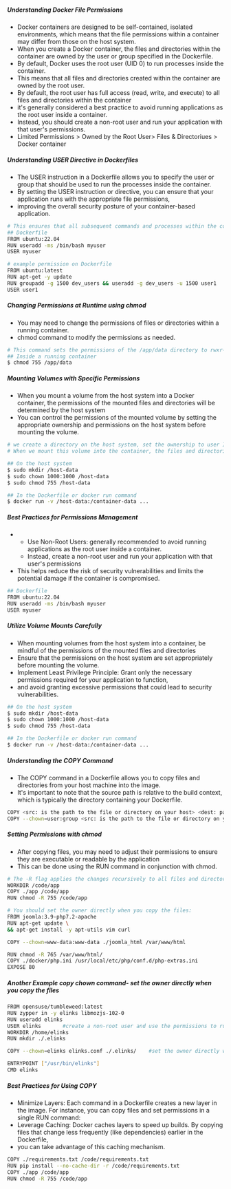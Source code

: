 ##### Understanding Docker File Permissions
- Docker containers are designed to be self-contained, isolated environments, which means that the file permissions within a container may differ from those on the host system.
- When you create a Docker container, the files and directories within the container are owned by the user or group specified in the Dockerfile.
- By default, Docker uses the root user (UID 0) to run processes inside the container.
- This means that all files and directories created within the container are owned by the root user.
- By default, the root user has full access (read, write, and execute) to all files and directories within the container
- it's generally considered a best practice to avoid running applications as the root user inside a container.
- Instead, you should create a non-root user and run your application with that user's permissions.
-  Limited Permissions > Owned by the Root User> Files & Directoriues > Docker container

##### Understanding USER Directive in Dockerfiles
- The USER instruction in a Dockerfile allows you to specify the user or group that should be used to run the processes inside the container.
- By setting the USER instruction or directive, you can ensure that your application runs with the appropriate file permissions,
- improving the overall security posture of your container-based application.

``````sh
# This ensures that all subsequent commands and processes within the container will be executed with the permissions of the myuser user.
## Dockerfile
FROM ubuntu:22.04
RUN useradd -ms /bin/bash myuser
USER myuser

# example permission on Dockerfile
FROM ubuntu:latest
RUN apt-get -y update
RUN groupadd -g 1500 dev_users && useradd -g dev_users -u 1500 user1
USER user1

``````
##### Changing Permissions at Runtime using chmod
- You may need to change the permissions of files or directories within a running container.
- chmod command to modify the permissions as needed.

``````sh
# This command sets the permissions of the /app/data directory to rwxr-xr-x, allowing the owner or user to read, write, and execute, while others can read and execute.
## Inside a running container
$ chmod 755 /app/data

``````
##### Mounting Volumes with Specific Permissions
- When you mount a volume from the host system into a Docker container, the permissions of the mounted files and directories will be determined by the host system
- You can control the permissions of the mounted volume by setting the appropriate ownership and permissions on the host system before mounting the volume.

``````sh
# we create a directory on the host system, set the ownership to user ID 1000 and group ID 1000, and then set the permissions to rwxr-xr-x
# When we mount this volume into the container, the files and directories will have the appropriate permissions

## On the host system
$ sudo mkdir /host-data
$ sudo chown 1000:1000 /host-data
$ sudo chmod 755 /host-data

## In the Dockerfile or docker run command
$ docker run -v /host-data:/container-data ...

``````
##### Best Practices for Permissions Management
- - Use Non-Root Users:  generally recommended to avoid running applications as the root user inside a container.
  - Instead, create a non-root user and run your application with that user's permissions
- This helps reduce the risk of security vulnerabilities and limits the potential damage if the container is compromised.
``````sh
## Dockerfile
FROM ubuntu:22.04
RUN useradd -ms /bin/bash myuser
USER myuser

``````
##### Utilize Volume Mounts Carefully
- When mounting volumes from the host system into a container, be mindful of the permissions of the mounted files and directories
- Ensure that the permissions on the host system are set appropriately before mounting the volume.
- Implement Least Privilege Principle: Grant only the necessary permissions required for your application to function,
- and avoid granting excessive permissions that could lead to security vulnerabilities.
``````sh
## On the host system
$ sudo mkdir /host-data
$ sudo chown 1000:1000 /host-data
$ sudo chmod 755 /host-data

## In the Dockerfile or docker run command
$ docker run -v /host-data:/container-data ...

``````
##### Understanding the COPY Command
- The COPY command in a Dockerfile allows you to copy files and directories from your host machine into the image.
-  It's important to note that the source path is relative to the build context, which is typically the directory containing your Dockerfile.
``````sh
COPY <src: is the path to the file or directory on your host> <dest: path where it will be placed in the image>
COPY --chown=user:group <src: is the path to the file or directory on your host> <dest: path where it will be placed in the image>

``````
##### Setting Permissions with chmod
- After copying files, you may need to adjust their permissions to ensure they are executable or readable by the application
- This can be done using the RUN command in conjunction with chmod.
``````sh
# The -R flag applies the changes recursively to all files and directories within /code/app
WORKDIR /code/app
COPY ./app /code/app
RUN chmod -R 755 /code/app

# You should set the owner directly when you copy the files:
FROM joomla:3.9-php7.2-apache
RUN apt-get update \
&& apt-get install -y apt-utils vim curl

COPY --chown=www-data:www-data ./joomla_html /var/www/html

RUN chmod -R 765 /var/www/html/
COPY ./docker/php.ini /usr/local/etc/php/conf.d/php-extras.ini
EXPOSE 80
``````

##### Another Example copy chown command- set the owner directly when you copy the files

``````sh
FROM opensuse/tumbleweed:latest
RUN zypper in -y elinks libmozjs-102-0
RUN useradd elinks
USER elinks       #create a non-root user and use the permissions to run our application.
WORKDIR /home/elinks
RUN mkdir ./.elinks

COPY --chown=elinks elinks.conf ./.elinks/    #set the owner directly when you copy the files

ENTRYPOINT ["/usr/bin/elinks"]
CMD elinks

``````
##### Best Practices for Using COPY
- Minimize Layers: Each command in a Dockerfile creates a new layer in the image. For instance, you can copy files and set permissions in a single RUN command:
- Leverage Caching: Docker caches layers to speed up builds. By copying files that change less frequently (like dependencies) earlier in the Dockerfile,
- you can take advantage of this caching mechanism.
``````sh
COPY ./requirements.txt /code/requirements.txt
RUN pip install --no-cache-dir -r /code/requirements.txt
COPY ./app /code/app
RUN chmod -R 755 /code/app

``````
